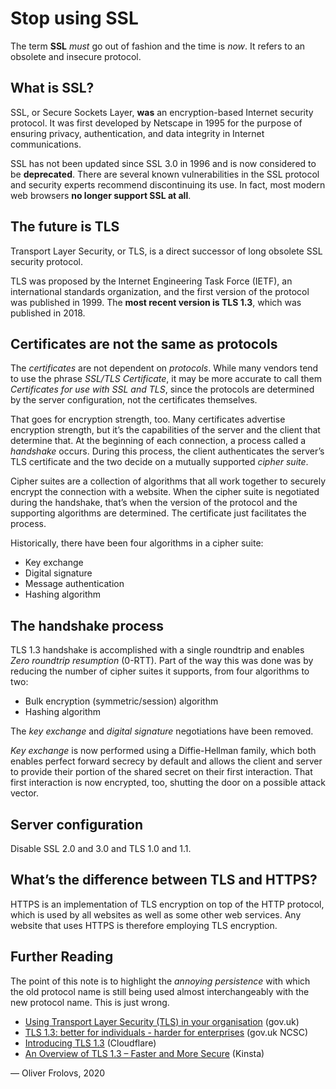 # Stop using SSL

The term **SSL** *must* go out of fashion and the time is *now*. It refers to an obsolete and insecure protocol.

## What is SSL?

SSL, or Secure Sockets Layer, **was** an encryption-based Internet security protocol. It was first developed by Netscape in 1995 for the purpose of ensuring privacy, authentication, and data integrity in Internet communications. 

SSL has not been updated since SSL 3.0 in 1996 and is now considered to be **deprecated**. There are several known vulnerabilities in the SSL protocol and security experts recommend discontinuing its use. In fact, most modern web browsers **no longer support SSL at all**.

## The future is TLS

Transport Layer Security, or TLS, is a direct successor of long obsolete SSL security protocol.

TLS was proposed by the Internet Engineering Task Force (IETF), an international standards organization, and the first version of the protocol was published in 1999. The **most recent version is TLS 1.3**, which was published in 2018.

## Certificates are not the same as protocols

The *certificates* are not dependent on *protocols*. While many vendors tend to use the phrase *SSL/TLS Certificate*, it may be more accurate to call them *Certificates for use with SSL and TLS*, since the protocols are determined by the server configuration, not the certificates themselves.

That goes for encryption strength, too. Many certificates advertise encryption strength, but it’s the capabilities of the server and the client that determine that. At the beginning of each connection, a process called a *handshake* occurs. During this process, the client authenticates the server’s TLS certificate and the two decide on a mutually supported *cipher suite*.

Cipher suites are a collection of algorithms that all work together to securely encrypt the connection with a website. When the cipher suite is negotiated during the handshake, that’s when the version of the protocol and the supporting algorithms are determined. The certificate just facilitates the process.

Historically, there have been four algorithms in a cipher suite:

* Key exchange
* Digital signature
* Message authentication
* Hashing algorithm

## The handshake process

TLS 1.3 handshake is accomplished with a single roundtrip and enables *Zero roundtrip resumption* (0-RTT). Part of the way this was done was by reducing the number of cipher suites it supports, from four algorithms to two:

* Bulk encryption (symmetric/session) algorithm
* Hashing algorithm

The *key exchange* and *digital signature* negotiations have been removed.

*Key exchange* is now performed using a Diffie-Hellman family, which both enables perfect forward secrecy by default and allows the client and server to provide their portion of the shared secret on their first interaction. That first interaction is now encrypted, too, shutting the door on a possible attack vector.

## Server configuration

Disable SSL 2.0 and 3.0 and TLS 1.0 and 1.1.

## What’s the difference between TLS and HTTPS?

HTTPS is an implementation of TLS encryption on top of the HTTP protocol, which is used by all websites as well as some other web services. Any website that uses HTTPS is therefore employing TLS encryption.

## Further Reading

The point of this note is to highlight the *annoying persistence* with which the old protocol name is still being used almost interchangeably with the new protocol name. This is just wrong.

* [Using Transport Layer Security (TLS) in your organisation](https://www.gov.uk/government/publications/email-security-standards/transport-layer-security-tls) (gov.uk)
* [TLS 1.3: better for individuals - harder for enterprises](https://www.ncsc.gov.uk/blog-post/tls-13-better-individuals-harder-enterprises) (gov.uk NCSC)
* [Introducing TLS 1.3](https://blog.cloudflare.com/introducing-tls-1-3/) (Cloudflare)
* [An Overview of TLS 1.3 – Faster and More Secure](https://kinsta.com/blog/tls-1-3/) (Kinsta)

&mdash; Oliver Frolovs, 2020